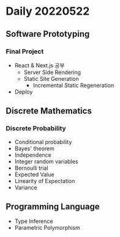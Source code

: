Daily 20220522
===

## Software Prototyping
### Final Project
- React & Next.js 공부
  - Server Side Rendering
  - Static Site Generation
    - Incremental Static Regeneration
- Deploy

## Discrete Mathematics
### Discrete Probability
- Conditional probability
- Bayes' theorem
- Independence
- Integer random variables
- Bernoulli trial
- Expected Value
- Linearity of Expectation
- Variance

## Programming Language
- Type Inference
- Parametric Polymorphism
